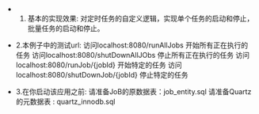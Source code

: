 - 1. 基本的实现效果: 对定时任务的自定义逻辑，实现单个任务的启动和停止，批量任务的启动和停止。


- 2.本例子中的测试url:
 访问localhost:8080/runAllJobs      开始所有正在执行的任务
 访问localhost:8080/shutDownAllJObs 停止所有正在执行的任务
 访问localhost:8080/runJob/{jobId}  开始特定的任务
 访问localhost:8080/shutDownJob/{jobId} 停止特定的任务
 
 
- 3.在你启动该应用之前:
 请准备JoB的原数据表：job_entity.sql
 请准备Quartz的元数据表 : quartz_innodb.sql
             
          
